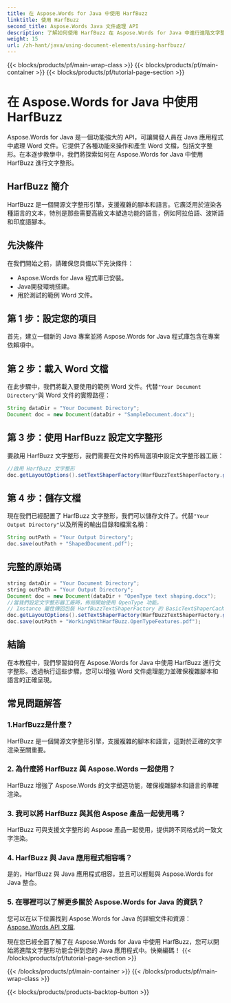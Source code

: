 ```yaml
---
title: 在 Aspose.Words for Java 中使用 HarfBuzz
linktitle: 使用 HarfBuzz
second_title: Aspose.Words Java 文件處理 API
description: 了解如何使用 HarfBuzz 在 Aspose.Words for Java 中進行進階文字整形。透過此逐步指南增強複雜腳本中的文字渲染。
weight: 15
url: /zh-hant/java/using-document-elements/using-harfbuzz/
---
```


{{< blocks/products/pf/main-wrap-class >}}
{{< blocks/products/pf/main-container >}}
{{< blocks/products/pf/tutorial-page-section >}}

# 在 Aspose.Words for Java 中使用 HarfBuzz


Aspose.Words for Java 是一個功能強大的 API，可讓開發人員在 Java 應用程式中處理 Word 文件。它提供了各種功能來操作和產生 Word 文檔，包括文字整形。在本逐步教學中，我們將探索如何在 Aspose.Words for Java 中使用 HarfBuzz 進行文字整形。

## HarfBuzz 簡介

HarfBuzz 是一個開源文字整形引擎，支援複雜的腳本和語言。它廣泛用於渲染各種語言的文本，特別是那些需要高級文本塑造功能的語言，例如阿拉伯語、波斯語和印度語腳本。

## 先決條件

在我們開始之前，請確保您具備以下先決條件：

- Aspose.Words for Java 程式庫已安裝。
- Java開發環境搭建。
- 用於測試的範例 Word 文件。

## 第 1 步：設定您的項目

首先，建立一個新的 Java 專案並將 Aspose.Words for Java 程式庫包含在專案依賴項中。

## 第 2 步：載入 Word 文檔

在此步驟中，我們將載入要使用的範例 Word 文件。代替`"Your Document Directory"`與 Word 文件的實際路徑：

```java
String dataDir = "Your Document Directory";
Document doc = new Document(dataDir + "SampleDocument.docx");
```

## 第 3 步：使用 HarfBuzz 設定文字整形

要啟用 HarfBuzz 文字整形，我們需要在文件的佈局選項中設定文字整形器工廠：

```java
//啟用 HarfBuzz 文字整形
doc.getLayoutOptions().setTextShaperFactory(HarfBuzzTextShaperFactory.getInstance());
```

## 第 4 步：儲存文檔

現在我們已經配置了 HarfBuzz 文字整形，我們可以儲存文件了。代替`"Your Output Directory"`以及所需的輸出目錄和檔案名稱：

```java
String outPath = "Your Output Directory";
doc.save(outPath + "ShapedDocument.pdf");
```

## 完整的原始碼
```java
string dataDir = "Your Document Directory";
string outPath = "Your Output Directory";
Document doc = new Document(dataDir + "OpenType text shaping.docx");
//當我們設定文字整形器工廠時，佈局開始使用 OpenType 功能。
// Instance 屬性傳回包裝 HarfBuzzTextShaperFactory 的 BasicTextShaperCache 物件。
doc.getLayoutOptions().setTextShaperFactory(HarfBuzzTextShaperFactory.getInstance());
doc.save(outPath + "WorkingWithHarfBuzz.OpenTypeFeatures.pdf");
```

## 結論

在本教程中，我們學習如何在 Aspose.Words for Java 中使用 HarfBuzz 進行文字整形。透過執行這些步驟，您可以增強 Word 文件處理能力並確保複雜腳本和語言的正確呈現。

## 常見問題解答

### 1.HarfBuzz是什麼？

HarfBuzz 是一個開源文字整形引擎，支援複雜的腳本和語言，這對於正確的文字渲染至關重要。

### 2. 為什麼將 HarfBuzz 與 Aspose.Words 一起使用？

HarfBuzz 增強了 Aspose.Words 的文字塑造功能，確保複雜腳本和語言的準確渲染。

### 3. 我可以將 HarfBuzz 與其他 Aspose 產品一起使用嗎？

HarfBuzz 可與支援文字整形的 Aspose 產品一起使用，提供跨不同格式的一致文字渲染。

### 4. HarfBuzz 與 Java 應用程式相容嗎？

是的，HarfBuzz 與 Java 應用程式相容，並且可以輕鬆與 Aspose.Words for Java 整合。

### 5. 在哪裡可以了解更多關於 Aspose.Words for Java 的資訊？

您可以在以下位置找到 Aspose.Words for Java 的詳細文件和資源：[Aspose.Words API 文檔](https://reference.aspose.com/words/java/).

現在您已經全面了解了在 Aspose.Words for Java 中使用 HarfBuzz，您可以開始將進階文字整形功能合併到您的 Java 應用程式中。快樂編碼！
{{< /blocks/products/pf/tutorial-page-section >}}

{{< /blocks/products/pf/main-container >}}
{{< /blocks/products/pf/main-wrap-class >}}

{{< blocks/products/products-backtop-button >}}
